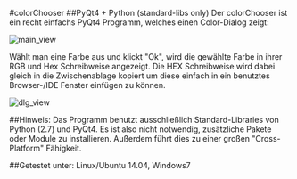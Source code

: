 #colorChooser
##PyQt4 + Python (standard-libs only)
Der colorChooser ist ein recht einfachs PyQt4 Programm, welches einen Color-Dialog zeigt:

![main_view](http://s18.postimg.org/8gf0dh1e1/color_chooser_main.png "Hauptfenster-ColorChooser")

Wählt man eine Farbe aus und klickt "Ok", wird die gewählte Farbe in ihrer RGB und Hex Schreibweise angezeigt.
Die HEX Schreibweise wird dabei gleich in die Zwischenablage kopiert um diese einfach in ein 
benutztes Browser-/IDE Fenster einfügen zu können.

![dlg_view](http://s14.postimg.org/wk4zxx5ip/color_chooser_dlg.png "Ergebnis-ColorChooser")

##Hinweis:
Das Programm benutzt ausschließlich Standard-Libraries von Python (2.7) und PyQt4. Es ist also nicht notwendig,
zusätzliche Pakete oder Module zu installieren. Außerdem führt dies zu einer großen "Cross-Platform" Fähigkeit.
 
##Getestet unter: Linux/Ubuntu 14.04, Windows7
